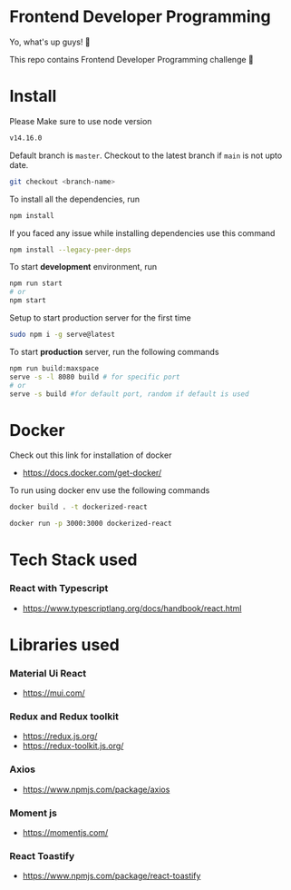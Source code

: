 # Frontend Developer Programming
Yo, what's up guys! 🥳

This repo contains Frontend Developer Programming challenge 🌠

<!-- # Preview -->

# Install

Please Make sure to use node version 

```sh
v14.16.0
```

Default branch is `master`. Checkout to the latest branch if `main` is not upto date.

```sh
git checkout <branch-name>
```

To install all the dependencies, run

```sh
npm install 
```
If you faced any issue while installing dependencies use this command

```sh
npm install --legacy-peer-deps
```

To start **development** environment, run

```sh
npm run start
# or
npm start
```

Setup to start production server for the first time

```sh
sudo npm i -g serve@latest
```

To start **production** server, run the following commands

```sh
npm run build:maxspace
serve -s -l 8080 build # for specific port
# or
serve -s build #for default port, random if default is used
```
# Docker 

Check out this link for installation of docker

- https://docs.docker.com/get-docker/

To run using docker env use the following commands

```sh
docker build . -t dockerized-react

docker run -p 3000:3000 dockerized-react
```


# Tech Stack used

### React with Typescript
- https://www.typescriptlang.org/docs/handbook/react.html

# Libraries used

### Material Ui React

- https://mui.com/

### Redux and Redux toolkit

- https://redux.js.org/
- https://redux-toolkit.js.org/

### Axios

- https://www.npmjs.com/package/axios

### Moment js

- https://momentjs.com/

### React Toastify

- https://www.npmjs.com/package/react-toastify
